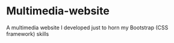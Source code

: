 # Multimedia-website
A multimedia website I developed just to horn my Bootstrap (CSS framework) skills 
